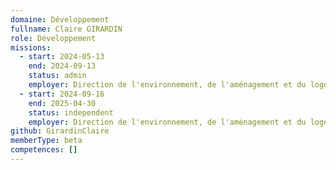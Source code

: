 ```yaml
---
domaine: Développement
fullname: Claire GIRARDIN
role: Développement
missions:
  - start: 2024-05-13
    end: 2024-09-13
    status: admin
    employer: Direction de l'environnement, de l'aménagement et du logement de La Réunion
  - start: 2024-09-16
    end: 2025-04-30
    status: independent
    employer: Direction de l'environnement, de l'aménagement et du logement de La Réunion
github: GirardinClaire
memberType: beta
competences: []
---
```

